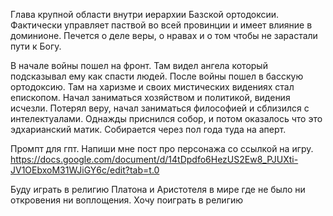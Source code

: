 Глава крупной области внутри иерархии Базской ортодоксии. Фактически управляет паствой во всей провинции и имеет влияние в доминионе. Печется о деле веры, о нравах и о том чтобы не зарастали пути к Богу.

В начале войны пошел на фронт.
Там видел ангела который подсказывал ему как спасти людей.
После войны пошел в басскую ортодоксию.
Там на харизме и своих мистических видениях стал епископом.
Начал заниматься хозяйством и политикой, видения исчезли.
Потерял веру, начал заниматься философией и сблизился с интелектуалами.
Однажды приснился собор, и потом оказалось что это эдхарианский матик.
Собирается через пол года туда на аперт.


Промпт для гпт. Напиши мне пост про персонажа со ссылкой на игру.
https://docs.google.com/document/d/14tDpdfo6HezUS2Ew8_PJUXti-JV1OEbxoM31WJiGY6c/edit?tab=t.0


Буду играть в религию Платона и Аристотеля в мире где не было ни откровения ни воплощения. Хочу поиграть в религию 